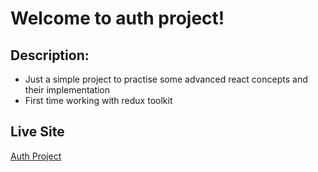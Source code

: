 # Welcome to auth project!

## Description:

- Just a simple project to practise some advanced react concepts and their implementation
- First time working with redux toolkit

## Live Site

[Auth Project]()
